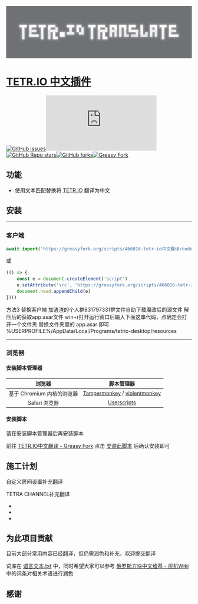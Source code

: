 <p align="center">
  <a href="https://github.com/huanmieSAA/iotranslate"><img src=".\media\iotranslate-glow-background.png"
</p>


# [TETR.IO 中文插件](https://github.com/huanmieSAA/iotranslate)

[![GitHub issues](https://img.shields.io/github/issues/huanmieSAA/iotranslate?style=flat-square)](https://github.com/huanmieSAA/iotranslate/issues)[![GitHub file size in bytes on a specified ref (branch/commit/tag)](https://img.shields.io/github/size/huanmieSAA/iotranslate/source.js?branch=main&label=script%20size&style=flat-square)](https://github.com/huanmieSAA/iotranslate/blob/main/source.js)[![GitHub Repo stars](https://img.shields.io/github/stars/huanmieSAA/iotranslate?style=flat-square)](https://github.com/huanmieSAA/iotranslate/stargazers)[![GitHub forks](https://img.shields.io/github/forks/huanmieSAA/iotranslate?style=flat-square)](https://github.com/huanmieSAA/iotranslate/network)[![Greasy Fork](https://img.shields.io/greasyfork/dt/466016?color=%23007EC6&label=GreasyFork&style=flat-square)](https://greasyfork.org/zh-CN/scripts/466016)

##  功能

- 使用文本匹配替换将 [TETR.IO](https://tetr.io/) 翻译为中文



## 安装

---

### 客户端

```JavaScript
await import('https://greasyfork.org/scripts/466016-tetr-io中文翻译/code/TETRIO中文翻译.user.js')
```

或

```JavaScript
(() => {
    const e = document.createElement('script')
    e.setAttribute('src', 'https://greasyfork.org/scripts/466016-tetr-io中文翻译/code/TETRIO中文翻译.user.js')
    document.head.appendChild(e)
})()
```

方法3 替换客户端
加渣渣的个人群831797331群文件自助下载魔改后的源文件
解压后的获取app.asar文件
win+r打开运行窗口后输入下面这串代码，点确定会打开一个文件夹 替换文件夹里的 app.asar 即可
%USERPROFILE%/AppData/Local/Programs/tetrio-desktop/resources

---

### 浏览器

#### 安装脚本管理器

|          浏览器           |                          脚本管理器                          |
| :-----------------------: | :----------------------------------------------------------: |
| 基于 Chromium 内核的浏览器 | [Tampermonkey](http://tampermonkey.net/) / [violentmonkey](https://violentmonkey.github.io/) |
|       Safari 浏览器       | [Userscripts](https://apps.apple.com/us/app/userscripts/id1463298887)|

#### 安装脚本

请在安装脚本管理器后再安装脚本

前往 [TETR.IO中文翻译 - Greasy Fork](https://greasyfork.org/zh-CN/scripts/466016) 点击 [安装此脚本](https://greasyfork.org/scripts/466016-tetr-io%E4%B8%AD%E6%96%87%E7%BF%BB%E8%AF%91/code/TETRIO%E4%B8%AD%E6%96%87%E7%BF%BB%E8%AF%91.user.js) 后确认安装即可

## 施工计划

自定义房间设置补充翻译

TETRA CHANNEL补充翻译

- 
- 
- 

## 为此项目贡献

目前大部分常用内容已经翻译，但仍需润色和补充，欢迎提交翻译

词库在 [语言文本.txt](./语言文本.txt) 中，同时希望大家可以参考 [俄罗斯方块中文维基 - 灰机Wiki](https://tetris.huijiwiki.com/wiki) 中的词条对相关术语进行润色

## 感谢
